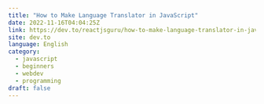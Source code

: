```yaml
---
title: "How to Make Language Translator in JavaScript"
date: 2022-11-16T04:04:25Z
link: https://dev.to/reactjsguru/how-to-make-language-translator-in-javascript-djc?utm_medium=RSS&utm_source=news.12bit.vn
site: dev.to
language: English
category:
  - javascript
  - beginners
  - webdev
  - programming
draft: false
---
```

